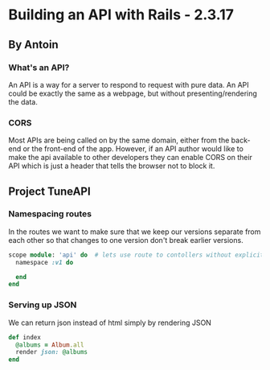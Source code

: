 # Building an API with Rails - 2.3.17
## By Antoin

### What's an API?

An API is a way for a server to respond to request with pure data. An API could be exactly the same as a webpage, but without presenting/rendering the data.

### CORS

Most APIs are being called on by the same domain, either from the back-end or the front-end of the app. However, if an API author would like to make the api available to other developers they can enable CORS on their API which is just a header that tells the browser not to block it.

## Project TuneAPI

### Namespacing routes

In the routes we want to make sure that we keep our versions separate from each other so that changes to one version don't break earlier versions.

```ruby
scope module: 'api' do  # lets use route to contollers without explicity including it in the url
  namespace :v1 do

  end
end
```

### Serving up JSON

We can return json instead of html simply by rendering JSON

```ruby
def index
  @albums = Album.all
  render json: @albums
end
```
